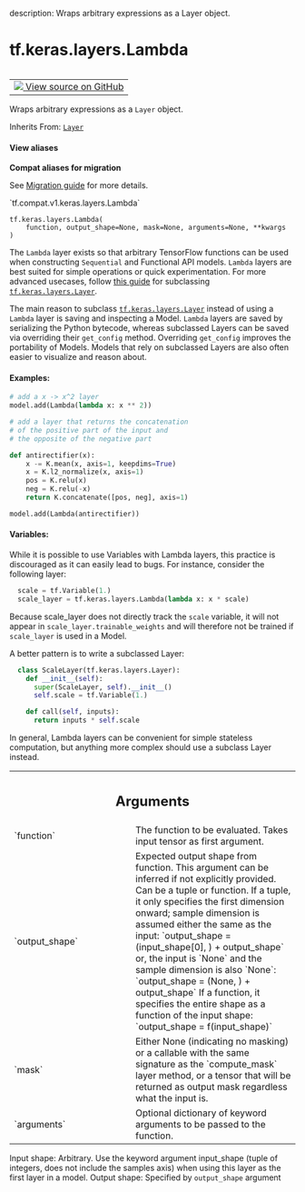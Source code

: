 description: Wraps arbitrary expressions as a Layer object.

<div itemscope itemtype="http://developers.google.com/ReferenceObject">
<meta itemprop="name" content="tf.keras.layers.Lambda" />
<meta itemprop="path" content="Stable" />
<meta itemprop="property" content="__init__"/>
<meta itemprop="property" content="__new__"/>
</div>

# tf.keras.layers.Lambda

<!-- Insert buttons and diff -->

<table class="tfo-notebook-buttons tfo-api nocontent" align="left">
<td>
  <a target="_blank" href="https://github.com/tensorflow/tensorflow/blob/r2.2/tensorflow/python/keras/layers/core.py#L732-L1048">
    <img src="https://www.tensorflow.org/images/GitHub-Mark-32px.png" />
    View source on GitHub
  </a>
</td>
</table>



Wraps arbitrary expressions as a `Layer` object.

Inherits From: [`Layer`](../../../tf/keras/layers/Layer.md)

<section class="expandable">
  <h4 class="showalways">View aliases</h4>
  <p>
<b>Compat aliases for migration</b>
<p>See
<a href="https://www.tensorflow.org/guide/migrate">Migration guide</a> for
more details.</p>
<p>`tf.compat.v1.keras.layers.Lambda`</p>
</p>
</section>

<pre class="devsite-click-to-copy prettyprint lang-py tfo-signature-link">
<code>tf.keras.layers.Lambda(
    function, output_shape=None, mask=None, arguments=None, **kwargs
)
</code></pre>



<!-- Placeholder for "Used in" -->

The `Lambda` layer exists so that arbitrary TensorFlow functions
can be used when constructing `Sequential` and Functional API
models. `Lambda` layers are best suited for simple operations or
quick experimentation. For more advanced usecases, follow 
[this guide](https://www.tensorflow.org/guide/keras/custom_layers_and_models)
for subclassing <a href="../../../tf/keras/layers/Layer.md"><code>tf.keras.layers.Layer</code></a>. 

The main reason to subclass <a href="../../../tf/keras/layers/Layer.md"><code>tf.keras.layers.Layer</code></a> instead of using a 
`Lambda` layer is saving and inspecting a Model. `Lambda` layers 
are saved by serializing the Python bytecode, whereas subclassed 
Layers can be saved via overriding their `get_config` method. Overriding 
`get_config` improves the portability of Models. Models that rely on 
subclassed Layers are also often easier to visualize and reason about.

#### Examples:



```python
# add a x -> x^2 layer
model.add(Lambda(lambda x: x ** 2))
```
```python
# add a layer that returns the concatenation
# of the positive part of the input and
# the opposite of the negative part

def antirectifier(x):
    x -= K.mean(x, axis=1, keepdims=True)
    x = K.l2_normalize(x, axis=1)
    pos = K.relu(x)
    neg = K.relu(-x)
    return K.concatenate([pos, neg], axis=1)

model.add(Lambda(antirectifier))
```

#### Variables:

While it is possible to use Variables with Lambda layers, this practice is
discouraged as it can easily lead to bugs. For instance, consider the
following layer:

```python
  scale = tf.Variable(1.)
  scale_layer = tf.keras.layers.Lambda(lambda x: x * scale)
```

Because scale_layer does not directly track the `scale` variable, it will
not appear in `scale_layer.trainable_weights` and will therefore not be
trained if `scale_layer` is used in a Model.

A better pattern is to write a subclassed Layer:

```python
  class ScaleLayer(tf.keras.layers.Layer):
    def __init__(self):
      super(ScaleLayer, self).__init__()
      self.scale = tf.Variable(1.)

    def call(self, inputs):
      return inputs * self.scale
```

In general, Lambda layers can be convenient for simple stateless
computation, but anything more complex should use a subclass Layer instead.



<!-- Tabular view -->
 <table class="responsive fixed orange">
<colgroup><col width="214px"><col></colgroup>
<tr><th colspan="2"><h2 class="add-link">Arguments</h2></th></tr>

<tr>
<td>
`function`
</td>
<td>
The function to be evaluated. Takes input tensor as first
argument.
</td>
</tr><tr>
<td>
`output_shape`
</td>
<td>
Expected output shape from function. This argument can be
inferred if not explicitly provided. Can be a tuple or function. If a
tuple, it only specifies the first dimension onward;
sample dimension is assumed either the same as the input: `output_shape =
(input_shape[0], ) + output_shape` or, the input is `None` and
the sample dimension is also `None`: `output_shape = (None, ) +
output_shape` If a function, it specifies the entire shape as a function
of the
input shape: `output_shape = f(input_shape)`
</td>
</tr><tr>
<td>
`mask`
</td>
<td>
Either None (indicating no masking) or a callable with the same
signature as the `compute_mask` layer method, or a tensor that will be
returned as output mask regardless what the input is.
</td>
</tr><tr>
<td>
`arguments`
</td>
<td>
Optional dictionary of keyword arguments to be passed to the
function.
</td>
</tr>
</table>


Input shape: Arbitrary. Use the keyword argument input_shape (tuple of
  integers, does not include the samples axis) when using this layer as the
  first layer in a model.
Output shape: Specified by `output_shape` argument

